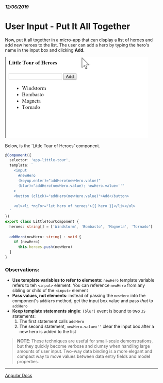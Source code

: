 ##### 12/06/2019
# User Input - Put It All Together
Now, put it all together in a micro-app that can display a list of heroes and add new heroes to the list.  The user can add a hero by typing the hero's name in the input box and clicking **Add**.

![User Input Together](../../../Assets/userInputTogetherDemo.gif)

Below, is the 'Little Tour of Heroes' component.

```ts
@Component({
  selector: 'app-little-tour',
  template: `
    <input
      #newHero
      (keyup.enter)="addHero(newHero.value)"
      (blur)="addHero(newHero.value); newHero.value=''"
    >
    <button (click)="addHero(newHero.value)">Add</button>

    <ul><li *ngFor="let hero of heroes">{{ hero }}</li></ul>
  `
})
export class LittleTourComponent {
  heroes: string[] = ['Windstorm', 'Bombasto', 'Magneta', 'Tornado']

  addHero(newHero: string) : void {
    if (newHero)
      this.heroes.push(newHero)
  }
}
```

### Observations:
  * **Use template variables to refer to elements**: `newHero` template variable refers to teh `<input>` element.  You can reference `newHero` from any sibling or child of the `<input>` element
  * **Pass values, not elements**: instead of passing the `newHero` into the component's `addHero` method, get the input box value and pass _that_ to `addHero`
  * **Keep template statements single**: `(blur)` event is bound to two `JS` statements:
    1. The first statement calls `addHero`
    2. The second statement, `newHero.value=''` clear the input box after a new hero is added to the list

  > **NOTE**: These techniques are useful for small-scale demonstrations, but they quickly become verbose and clumsy when handling large amounts of user input.  Two-way data binding is a more elegant and compact way to move values between data entry fields and model properties. 

---

[Angular Docs](https://angular.io/guide/user-input#put-it-all-together)